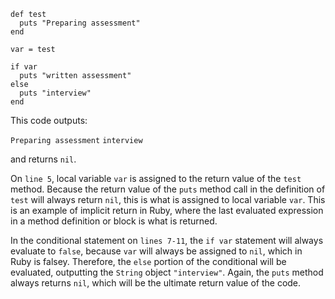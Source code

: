 ```
def test
  puts "Preparing assessment"
end

var = test

if var
  puts "written assessment"
else
  puts "interview"
end
```

This code outputs:

`Preparing assessment`
`interview` 

and returns `nil`. 

On `line 5`, local variable
`var` is assigned to the return value of the `test` method. Because the return
value of the `puts` method call in the definition of `test` will always return
`nil`, this is what is assigned to local variable `var`. This is an example of
implicit return in Ruby, where the last evaluated expression in a method
definition or block is what is returned. 

In the conditional statement on `lines 7-11`, the `if var` statement will always
evaluate to `false`, because `var` will always be assigned to `nil`, which in
Ruby is falsey. Therefore, the `else` portion of the conditional will be
evaluated, outputting the `String` object `"interview"`. Again, the `puts`
method always returns `nil`, which will be the ultimate return value of the
code.
